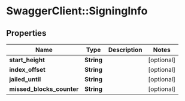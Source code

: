 # SwaggerClient::SigningInfo

## Properties
Name | Type | Description | Notes
------------ | ------------- | ------------- | -------------
**start_height** | **String** |  | [optional] 
**index_offset** | **String** |  | [optional] 
**jailed_until** | **String** |  | [optional] 
**missed_blocks_counter** | **String** |  | [optional] 


